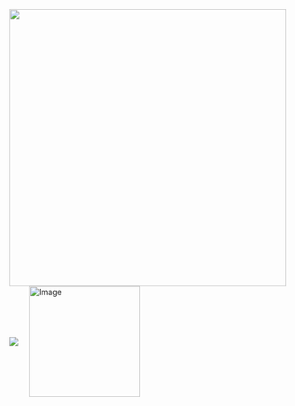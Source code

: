 
<img src="https://github-readme-stats.vercel.app/api?username=samhomesss&show_icons=true&theme=tokyonight" width="500"/>
<br/>

<div style="display: flex; align-items: center; gap: 20px;">
  <!-- GitHub Stats -->
 <a href="https://github.com/anuraghazra/github-readme-stats">
  <img src="https://github-readme-stats.vercel.app/api/top-langs/?username=samhomesss&langs_count=8"/>
</a>

  <!-- Unity 로고 -->
  <img width="200" height="200" alt="Image" src="https://github.com/user-attachments/assets/f805334e-e7ca-4787-a650-ccb7116d2224"/>
</div>



